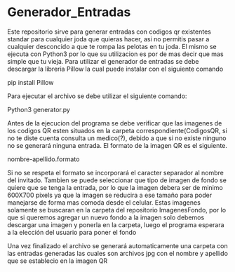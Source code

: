 # Generador_Entradas
Este repositorio sirve para generar entradas con codigos qr existentes standar para cualquier joda que quieras hacer, asi no permitis pasar a cualquier desconcido a que te rompa las pelotas en tu joda. El mismo se ejecuta con Python3 por lo que su utilizacion es por de mas decir que mas simple que tu vieja.
Para utilizar el generador de entradas se debe descargar la libreria Pillow la cual puede instalar con el siguiente comando

pip install Pillow

Para ejecutar el archivo se debe utilizar el siguiente comando:

Python3 generator.py

Antes de la ejecucion del programa se debe verificar que las imagenes de los codigos QR esten situados en la carpeta correspondiente(CodigosQR, si no te diste cuenta consulta un medico(?), debido a que si no existe ninguno no se generará ninguna entrada. El formato de la imagen QR es el siguiente.

nombre-apellido.formato

Si no se respeta el formato se incorporará el caracter separador al nombre del invitado.
Tambien se puede seleccionar que tipo de imagen de fondo se quiere que se tenga la entrada, por lo que la imagen debera ser de minimo 600X700 pixels ya que la imagen se reducira a ese tamaño para poder manejarse de forma mas comoda desde el celular. Estas imagenes solamente se buscaran en la carpeta del repositorio ImagenesFondo, por lo que si queremos agregar un nuevo fondo a la imagen solo debemos descargar una imagen y ponerla en la carpeta, luego el programa esperara a la elección del usuario para poner el fondo

Una vez finalizado el archivo se generará automaticamente una carpeta con las entradas generadas las cuales son archivos jpg con el nombre y apellido que se establecio en la imagen QR
